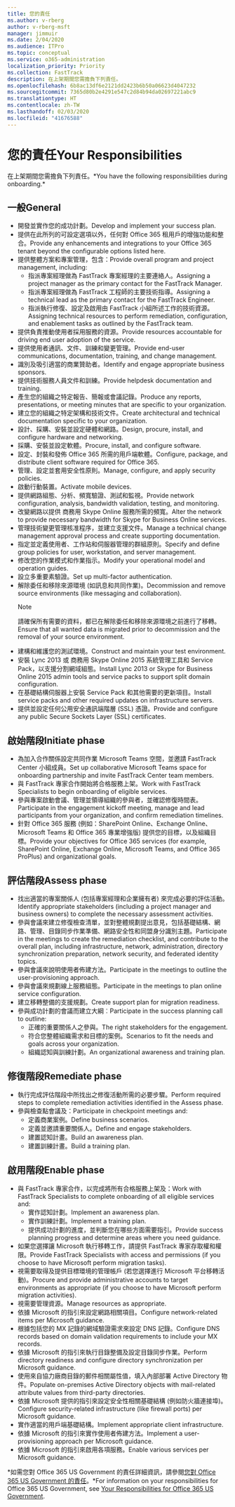 ```yaml
---
title: 您的責任
ms.author: v-rberg
author: v-rberg-msft
manager: jimmuir
ms.date: 2/04/2020
ms.audience: ITPro
ms.topic: conceptual
ms.service: o365-administration
localization_priority: Priority
ms.collection: FastTrack
description: 在上架期間您需擔負下列責任。
ms.openlocfilehash: 6b8ac13df6e2121dd2423b6b50a06623d4047232
ms.sourcegitcommit: 7365d80b2e4291e547c2d84b94da02697221abc9
ms.translationtype: HT
ms.contentlocale: zh-TW
ms.lasthandoff: 02/03/2020
ms.locfileid: "41676588"
---
```

# <a name="your-responsibilities"></a><span data-ttu-id="4a0b2-103">您的責任</span><span class="sxs-lookup"><span data-stu-id="4a0b2-103">Your Responsibilities</span></span>

<span data-ttu-id="4a0b2-104">在上架期間您需擔負下列責任。\*</span><span class="sxs-lookup"><span data-stu-id="4a0b2-104">You have the following responsibilities during onboarding.\*</span></span>
  
## <a name="general"></a><span data-ttu-id="4a0b2-105">一般</span><span class="sxs-lookup"><span data-stu-id="4a0b2-105">General</span></span>

- <span data-ttu-id="4a0b2-106">開發並實作您的成功計劃。</span><span class="sxs-lookup"><span data-stu-id="4a0b2-106">Develop and implement your success plan.</span></span>
- <span data-ttu-id="4a0b2-107">提供在此所列的可設定選項以外，任何對 Office 365 租用戶的增強功能和整合。</span><span class="sxs-lookup"><span data-stu-id="4a0b2-107">Provide any enhancements and integrations to your Office 365 tenant beyond the configurable options listed here.</span></span>  
- <span data-ttu-id="4a0b2-108">提供整體方案和專案管理，包含：</span><span class="sxs-lookup"><span data-stu-id="4a0b2-108">Provide overall program and project management, including:</span></span> 
  - <span data-ttu-id="4a0b2-109">指派專案經理做為 FastTrack 專案經理的主要連絡人。</span><span class="sxs-lookup"><span data-stu-id="4a0b2-109">Assigning a project manager as the primary contact for the FastTrack Manager.</span></span>
  - <span data-ttu-id="4a0b2-110">指派專案經理做為 FastTrack 工程師的主要技術指導。</span><span class="sxs-lookup"><span data-stu-id="4a0b2-110">Assigning a technical lead as the primary contact for the FastTrack Engineer.</span></span>
  - <span data-ttu-id="4a0b2-111">指派執行修復、設定及啟用由 FastTrack 小組所述工作的技術資源。</span><span class="sxs-lookup"><span data-stu-id="4a0b2-111">Assigning technical resources to perform remediation, configuration, and enablement tasks as outlined by the FastTrack team.</span></span> 
- <span data-ttu-id="4a0b2-112">提供負責推動使用者採用服務的資源。</span><span class="sxs-lookup"><span data-stu-id="4a0b2-112">Provide resources accountable for driving end user adoption of the service.</span></span> 
- <span data-ttu-id="4a0b2-113">提供使用者通訊、文件、訓練和變更管理。</span><span class="sxs-lookup"><span data-stu-id="4a0b2-113">Provide end-user communications, documentation, training, and change management.</span></span>
- <span data-ttu-id="4a0b2-114">識別及吸引適當的商業贊助者。</span><span class="sxs-lookup"><span data-stu-id="4a0b2-114">Identify and engage appropriate business sponsors.</span></span>  
- <span data-ttu-id="4a0b2-115">提供技術服務人員文件和訓練。</span><span class="sxs-lookup"><span data-stu-id="4a0b2-115">Provide helpdesk documentation and training.</span></span>  
- <span data-ttu-id="4a0b2-116">產生您的組織之特定報告、簡報或會議記錄。</span><span class="sxs-lookup"><span data-stu-id="4a0b2-116">Produce any reports, presentations, or meeting minutes that are specific to your organization.</span></span> 
- <span data-ttu-id="4a0b2-117">建立您的組織之特定架構和技術文件。</span><span class="sxs-lookup"><span data-stu-id="4a0b2-117">Create architectural and technical documentation specific to your organization.</span></span>   
- <span data-ttu-id="4a0b2-118">設計、採購、安裝並設定硬體和網路。</span><span class="sxs-lookup"><span data-stu-id="4a0b2-118">Design, procure, install, and configure hardware and networking.</span></span>   
- <span data-ttu-id="4a0b2-119">採購、安裝並設定軟體。</span><span class="sxs-lookup"><span data-stu-id="4a0b2-119">Procure, install, and configure software.</span></span>  
- <span data-ttu-id="4a0b2-120">設定、封裝和發佈 Office 365 所需的用戶端軟體。</span><span class="sxs-lookup"><span data-stu-id="4a0b2-120">Configure, package, and distribute client software required for Office 365.</span></span>  
- <span data-ttu-id="4a0b2-121">管理、設定並套用安全性原則。</span><span class="sxs-lookup"><span data-stu-id="4a0b2-121">Manage, configure, and apply security policies.</span></span>
- <span data-ttu-id="4a0b2-122">啟動行動裝置。</span><span class="sxs-lookup"><span data-stu-id="4a0b2-122">Activate mobile devices.</span></span>
- <span data-ttu-id="4a0b2-123">提供網路組態、分析、頻寬驗證、測試和監視。</span><span class="sxs-lookup"><span data-stu-id="4a0b2-123">Provide network configuration, analysis, bandwidth validation, testing, and monitoring.</span></span> 
- <span data-ttu-id="4a0b2-124">改變網路以提供 商務用 Skype Online 服務所需的頻寬。</span><span class="sxs-lookup"><span data-stu-id="4a0b2-124">Alter the network to provide necessary bandwidth for Skype for Business Online services.</span></span> 
- <span data-ttu-id="4a0b2-125">管理技術變更管理核准程序，並建立支援文件。</span><span class="sxs-lookup"><span data-stu-id="4a0b2-125">Manage a technical change management approval process and create supporting documentation.</span></span>  
- <span data-ttu-id="4a0b2-126">指定並定義使用者、工作站和伺服器管理的群組原則。</span><span class="sxs-lookup"><span data-stu-id="4a0b2-126">Specify and define group policies for user, workstation, and server management.</span></span> 
- <span data-ttu-id="4a0b2-127">修改您的作業模式和作業指示。</span><span class="sxs-lookup"><span data-stu-id="4a0b2-127">Modify your operational model and operation guides.</span></span> 
- <span data-ttu-id="4a0b2-128">設立多重要素驗證。</span><span class="sxs-lookup"><span data-stu-id="4a0b2-128">Set up multi-factor authentication.</span></span>  
- <span data-ttu-id="4a0b2-129">解除委任和移除來源環境 (如訊息和共同作業)。</span><span class="sxs-lookup"><span data-stu-id="4a0b2-129">Decommission and remove source environments (like messaging and collaboration).</span></span> 
    > [!NOTE]
    > <span data-ttu-id="4a0b2-130">請確保所有需要的資料，都已在解除委任和移除來源環境之前進行了移轉。</span><span class="sxs-lookup"><span data-stu-id="4a0b2-130">Ensure that all wanted data is migrated prior to decommission and the removal of your source environment.</span></span> 
- <span data-ttu-id="4a0b2-131">建構和維護您的測試環境。</span><span class="sxs-lookup"><span data-stu-id="4a0b2-131">Construct and maintain your test environment.</span></span>  
- <span data-ttu-id="4a0b2-132">安裝 Lync 2013 或 商務用 Skype Online 2015 系統管理工具和 Service Pack，以支援分割網域組態。</span><span class="sxs-lookup"><span data-stu-id="4a0b2-132">Install Lync 2013 or Skype for Business Online 2015 admin tools and service packs to support split domain configuration.</span></span>
- <span data-ttu-id="4a0b2-133">在基礎結構伺服器上安裝 Service Pack 和其他需要的更新項目。</span><span class="sxs-lookup"><span data-stu-id="4a0b2-133">Install service packs and other required updates on infrastructure servers.</span></span> 
- <span data-ttu-id="4a0b2-134">提供並設定任何公用安全通訊端階層 (SSL) 憑證。</span><span class="sxs-lookup"><span data-stu-id="4a0b2-134">Provide and configure any public Secure Sockets Layer (SSL) certificates.</span></span> 
    
## <a name="initiate-phase"></a><span data-ttu-id="4a0b2-135">啟始階段</span><span class="sxs-lookup"><span data-stu-id="4a0b2-135">Initiate phase</span></span>

- <span data-ttu-id="4a0b2-136">為加入合作關係設定共同作業 Microsoft Teams 空間，並邀請 FastTrack Center 小組成員。</span><span class="sxs-lookup"><span data-stu-id="4a0b2-136">Set up collaborative Microsoft Teams space for onboarding partnership and invite FastTrack Center team members.</span></span>   
- <span data-ttu-id="4a0b2-137">與 FastTrack 專家合作開始將合格服務上架。</span><span class="sxs-lookup"><span data-stu-id="4a0b2-137">Work with FastTrack Specialists to begin onboarding of eligible services.</span></span>    
- <span data-ttu-id="4a0b2-138">參與專案啟動會議、管理並領導組織的參與者，並確認修復時間表。</span><span class="sxs-lookup"><span data-stu-id="4a0b2-138">Participate in the engagement kickoff meeting, manage and lead participants from your organization, and confirm remediation timelines.</span></span>   
- <span data-ttu-id="4a0b2-139">針對 Office 365 服務 (例如：SharePoint Online、Exchange Online、Microsoft Teams 和 Office 365 專業增強版) 提供您的目標，以及組織目標。</span><span class="sxs-lookup"><span data-stu-id="4a0b2-139">Provide your objectives for Office 365 services (for example, SharePoint Online, Exchange Online, Microsoft Teams, and Office 365 ProPlus) and organizational goals.</span></span>
    
## <a name="assess-phase"></a><span data-ttu-id="4a0b2-140">評估階段</span><span class="sxs-lookup"><span data-stu-id="4a0b2-140">Assess phase</span></span>

- <span data-ttu-id="4a0b2-141">找出適當的專案關係人 (包括專案經理和企業擁有者) 來完成必要的評估活動。</span><span class="sxs-lookup"><span data-stu-id="4a0b2-141">Identify appropriate stakeholders (including a project manager and business owners) to complete the necessary assessment activities.</span></span>    
- <span data-ttu-id="4a0b2-142">參與會議來建立修復檢查清單，並對整體規劃提出意見，包括基礎結構、網路、管理、目錄同步作業準備、網路安全性和同盟身分識別主題。</span><span class="sxs-lookup"><span data-stu-id="4a0b2-142">Participate in the meetings to create the remediation checklist, and contribute to the overall plan, including infrastructure, network, administration, directory synchronization preparation, network security, and federated identity topics.</span></span>   
- <span data-ttu-id="4a0b2-143">參與會議來說明使用者佈建方法。</span><span class="sxs-lookup"><span data-stu-id="4a0b2-143">Participate in the meetings to outline the user-provisioning approach.</span></span>  
- <span data-ttu-id="4a0b2-144">參與會議來規劃線上服務組態。</span><span class="sxs-lookup"><span data-stu-id="4a0b2-144">Participate in the meetings to plan online service configuration.</span></span>    
- <span data-ttu-id="4a0b2-145">建立移轉整備的支援規劃。</span><span class="sxs-lookup"><span data-stu-id="4a0b2-145">Create support plan for migration readiness.</span></span> 
- <span data-ttu-id="4a0b2-146">參與成功計劃的會議而建立大綱︰</span><span class="sxs-lookup"><span data-stu-id="4a0b2-146">Participate in the success planning call to outline:</span></span>   
  - <span data-ttu-id="4a0b2-147">正確的重要關係人之參與。</span><span class="sxs-lookup"><span data-stu-id="4a0b2-147">The right stakeholders for the engagement.</span></span>  
  - <span data-ttu-id="4a0b2-148">符合您整體組織需求和目標的案例。</span><span class="sxs-lookup"><span data-stu-id="4a0b2-148">Scenarios to fit the needs and goals across your organization.</span></span>
  - <span data-ttu-id="4a0b2-149">組織認知與訓練計劃。</span><span class="sxs-lookup"><span data-stu-id="4a0b2-149">An organizational awareness and training plan.</span></span>
    
## <a name="remediate-phase"></a><span data-ttu-id="4a0b2-150">修復階段</span><span class="sxs-lookup"><span data-stu-id="4a0b2-150">Remediate phase</span></span>

- <span data-ttu-id="4a0b2-151">執行完成評估階段中所找出之修復活動所需的必要步驟。</span><span class="sxs-lookup"><span data-stu-id="4a0b2-151">Perform required steps to complete remediation activities identified in the Assess phase.</span></span> 
- <span data-ttu-id="4a0b2-152">參與檢查點會議及：</span><span class="sxs-lookup"><span data-stu-id="4a0b2-152">Participate in checkpoint meetings and:</span></span> 
  - <span data-ttu-id="4a0b2-153">定義商業案例。</span><span class="sxs-lookup"><span data-stu-id="4a0b2-153">Define business scenarios.</span></span>   
  - <span data-ttu-id="4a0b2-154">定義並邀請重要關係人。</span><span class="sxs-lookup"><span data-stu-id="4a0b2-154">Define and engage stakeholders.</span></span>
  - <span data-ttu-id="4a0b2-155">建置認知計畫。</span><span class="sxs-lookup"><span data-stu-id="4a0b2-155">Build an awareness plan.</span></span> 
  - <span data-ttu-id="4a0b2-156">建置訓練計畫。</span><span class="sxs-lookup"><span data-stu-id="4a0b2-156">Build a training plan.</span></span>
    
## <a name="enable-phase"></a><span data-ttu-id="4a0b2-157">啟用階段</span><span class="sxs-lookup"><span data-stu-id="4a0b2-157">Enable phase</span></span>

- <span data-ttu-id="4a0b2-158">與 FastTrack 專家合作，以完成將所有合格服務上架及：</span><span class="sxs-lookup"><span data-stu-id="4a0b2-158">Work with FastTrack Specialists to complete onboarding of all eligible services and:</span></span>  
  - <span data-ttu-id="4a0b2-159">實作認知計劃。</span><span class="sxs-lookup"><span data-stu-id="4a0b2-159">Implement an awareness plan.</span></span>  
  - <span data-ttu-id="4a0b2-160">實作訓練計劃。</span><span class="sxs-lookup"><span data-stu-id="4a0b2-160">Implement a training plan.</span></span> 
  - <span data-ttu-id="4a0b2-161">提供成功計劃的進度，並判斷您在哪些方面需要指引。</span><span class="sxs-lookup"><span data-stu-id="4a0b2-161">Provide success planning progress and determine areas where you need guidance.</span></span>
- <span data-ttu-id="4a0b2-162">如果您選擇讓 Microsoft 執行移轉工作，請提供 FastTrack 專家存取權和權限。</span><span class="sxs-lookup"><span data-stu-id="4a0b2-162">Provide FastTrack Specialists with access and permissions (if you choose to have Microsoft perform migration tasks).</span></span>  
- <span data-ttu-id="4a0b2-163">視需要取得及提供目標環境的管理帳戶 (若您選擇進行 Microsoft 平台移轉活動)。</span><span class="sxs-lookup"><span data-stu-id="4a0b2-163">Procure and provide administrative accounts to target environments as appropriate (if you choose to have Microsoft perform migration activities).</span></span>   
- <span data-ttu-id="4a0b2-164">視需要管理資源。</span><span class="sxs-lookup"><span data-stu-id="4a0b2-164">Manage resources as appropriate.</span></span>   
- <span data-ttu-id="4a0b2-165">依據 Microsoft 的指引來設定網路相關項目。</span><span class="sxs-lookup"><span data-stu-id="4a0b2-165">Configure network-related items per Microsoft guidance.</span></span>  
- <span data-ttu-id="4a0b2-166">根據包括您的 MX 記錄的網域驗證需求來設定 DNS 記錄。</span><span class="sxs-lookup"><span data-stu-id="4a0b2-166">Configure DNS records based on domain validation requirements to include your MX records.</span></span>   
- <span data-ttu-id="4a0b2-167">依據 Microsoft 的指引來執行目錄整備及設定目錄同步作業。</span><span class="sxs-lookup"><span data-stu-id="4a0b2-167">Perform directory readiness and configure directory synchronization per Microsoft guidance.</span></span>
- <span data-ttu-id="4a0b2-168">使用來自協力廠商目錄的郵件相關屬性值，填入內部部署 Active Directory 物件。</span><span class="sxs-lookup"><span data-stu-id="4a0b2-168">Populate on-premises Active Directory objects with mail-related attribute values from third-party directories.</span></span>   
- <span data-ttu-id="4a0b2-169">依據 Microsoft 提供的指引來設定安全性相關基礎結構 (例如防火牆連接埠)。</span><span class="sxs-lookup"><span data-stu-id="4a0b2-169">Configure security-related infrastructure (like firewall ports) per Microsoft guidance.</span></span>
- <span data-ttu-id="4a0b2-170">實作適當的用戶端基礎結構。</span><span class="sxs-lookup"><span data-stu-id="4a0b2-170">Implement appropriate client infrastructure.</span></span>  
- <span data-ttu-id="4a0b2-171">依據 Microsoft 的指引來實作使用者佈建方法。</span><span class="sxs-lookup"><span data-stu-id="4a0b2-171">Implement a user-provisioning approach per Microsoft guidance.</span></span>  
- <span data-ttu-id="4a0b2-172">依據 Microsoft 的指引來啟用各項服務。</span><span class="sxs-lookup"><span data-stu-id="4a0b2-172">Enable various services per Microsoft guidance.</span></span>  
    
<span data-ttu-id="4a0b2-173">\*如需您對 Office 365 US Government 的責任詳細資訊，請參閱[您對 Office 365 US Government 的責任](US-Gov-appendix-your-responsibilities.md)。</span><span class="sxs-lookup"><span data-stu-id="4a0b2-173">\*For information on your responsibilities for Office 365 US Government, see [Your Responsibilities for Office 365 US Government](US-Gov-appendix-your-responsibilities.md).</span></span>
  

